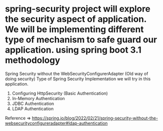 # spring-security project will explore the security aspect of application. We will be implementing different type of mechanism to safe guard our application. using spring boot 3.1 methodology

Spring Security without the WebSecurityConfigurerAdapter (Old way of doing security)
Type of Spring Security Implementation we will try in this application.

1. Configuring HttpSecurity (Basic Authentication)
2. In-Memory Authentication
3. JDBC Authentication
4. LDAP Authentication


Reference => https://spring.io/blog/2022/02/21/spring-security-without-the-websecurityconfigureradapter#ldap-authentication
